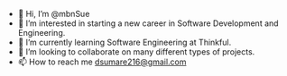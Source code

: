 - 👋 Hi, I’m @mbnSue
- 👀 I’m interested in starting a new career in Software Development and Engineering.
- 🌱 I’m currently learning Software Engineering at Thinkful.
- 💞️ I’m looking to collaborate on many different types of projects.
- 📫 How to reach me dsumare216@gmail.com

<!---
mbnSue/mbnSue is a ✨ special ✨ repository because its `README.md` (this file) appears on your GitHub profile.
You can click the Preview link to take a look at your changes.
--->
